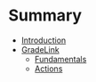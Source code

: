 # Summary

* [Introduction](README.md)
* [GradeLink](rest_api.md)
   * [Fundamentals](fundamentals.md)
   * [Actions](actions.md)

